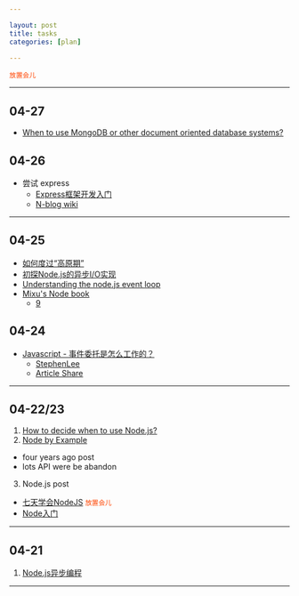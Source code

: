 ```yaml
---

layout: post
title: tasks
categories: [plan]

---
```


<i class="icon-ok"></i>
<i class="icon-tasks"></i>
<i class="icon-remove"></i>
<code style="color:#f40">放置会儿</code>

---

## 04-27
  * [When to use MongoDB or other document oriented database systems?](http://stackoverflow.com/questions/1476295/when-to-use-mongodb-or-other-document-oriented-database-systems)

## 04-26
  * 尝试 express
    * [Express框架开发入门](http://html-js.com/article/1530)
    * [N-blog wiki](https://github.com/nswbmw/N-blog/wiki/_pages)

---

## 04-25
  * <i class="icon-ok"></i> [如何度过“高原期”](http://newpaper.dahe.cn/dhjkb/html/2012-01/06/content_648836.htm?div=-1)
  * <i class="icon-ok"></i> [初探Node.js的异步I/O实现](http://www.infoq.com/cn/articles/nodejs-asynchronous-io)
  * <i class="icon-ok"></i> [Understanding the node.js event loop](http://blog.mixu.net/2011/02/01/understanding-the-node-js-event-loop/)
  * <i class="icon-tasks"></i> [Mixu's Node book](http://book.mixu.net/node/ch2.html)
    * [9](http://book.mixu.net/node/ch9.html)


## 04-24
  * <i class="icon-ok"></i> [Javascript - 事件委托是怎么工作的？](http://blog.segmentfault.com/stephenlee/1190000000473293)
    * <i class="icon-tasks"></i> [StephenLee](http://segmentfault.com/u/stephenlee)
    * <i class="icon-tasks"></i> [Article Share](http://jboat.diandian.com/)

---

## 04-22/23
  1. <i class="icon-ok"></i> [How to decide when to use Node.js?](http://stackoverflow.com/questions/5062614/how-to-decide-when-to-use-node-js)
  2. <i class="icon-remove"></i> [Node by Example](http://blog.osbutler.com/categories/node-by-example/?page=3)
   * four years ago post
   * lots API were be abandon
  3. <i class="icon-tasks"></i> Node.js post
   * [七天学会NodeJS](http://nqdeng.github.io/7-days-nodejs/)
<code style="color:#f40">放置会儿</code>
   * <i class="icon-ok"></i> [Node入门](http://www.nodebeginner.org/index-zh-cn.html) <i class="icon-thumbs-up"></i>


---

## 04-21
  1. <i class="icon-ok"></i> [Node.js异步编程](http://www.infoq.com/cn/news/2011/09/nodejs-async-code)

---

